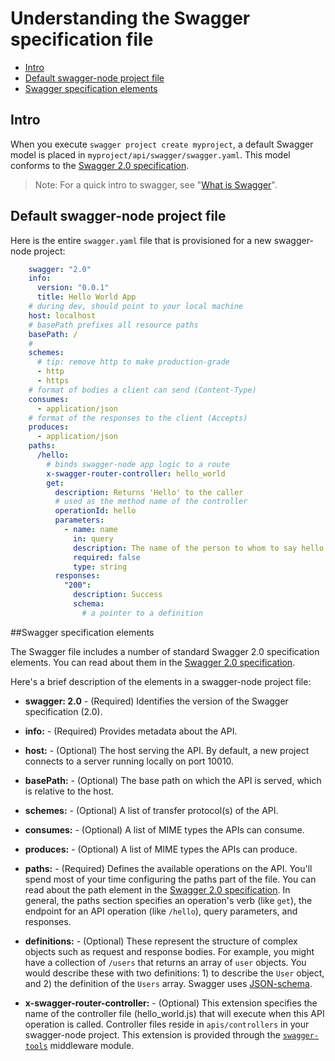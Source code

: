 # <a name="understandingthespec"></a>Understanding the Swagger specification file

* [Intro](#intro)
* [Default swagger-node project file](#default)
* [Swagger specification elements](#reference)

## <a name="intro"></a>Intro

When you execute `swagger project create myproject`, a default Swagger model is placed in `myproject/api/swagger/swagger.yaml`. This model conforms to the [Swagger 2.0 specification](https://github.com/reverb/swagger-spec/blob/master/versions/2.0.md). 

>Note: For a quick intro to swagger, see "[What is Swagger](./swagger-about)". 

## <a name="default"></a>Default swagger-node project file

Here is the entire `swagger.yaml` file that is provisioned for a new swagger-node project: 

```yaml
    swagger: "2.0"
    info:
      version: "0.0.1"
      title: Hello World App
    # during dev, should point to your local machine
    host: localhost
    # basePath prefixes all resource paths
    basePath: /
    #
    schemes:
      # tip: remove http to make production-grade
      - http
      - https
    # format of bodies a client can send (Content-Type)
    consumes:
      - application/json
    # format of the responses to the client (Accepts)
    produces:
      - application/json
    paths:
      /hello:
        # binds swagger-node app logic to a route
        x-swagger-router-controller: hello_world
        get:
          description: Returns 'Hello' to the caller
          # used as the method name of the controller
          operationId: hello
          parameters:
            - name: name
              in: query
              description: The name of the person to whom to say hello
              required: false
              type: string
          responses:
            "200":
              description: Success
              schema:
                # a pointer to a definition
```


##<a name="reference"></a>Swagger specification elements

The Swagger file includes a number of standard Swagger 2.0 specification elements. You can read about them in the [Swagger 2.0 specification](https://github.com/reverb/swagger-spec/blob/master/versions/2.0.md). 

Here's a brief description of the elements in a swagger-node project file:

*  **swagger: 2.0** - (Required) Identifies the version of the Swagger specification (2.0).

*  **info:** - (Required) Provides metadata about the API.

*  **host:** - (Optional) The host serving the API. By default, a new project connects to a server running locally on port 10010. 

*  **basePath:** - (Optional) The base path on which the API is served, which is relative to the host. 

*  **schemes:** - (Optional) A list of transfer protocol(s) of the API.

*  **consumes:** - (Optional) A list of MIME types the APIs can consume.

*  **produces:** - (Optional) A list of MIME types the APIs can produce.

*  **paths:** - (Required) Defines the available operations on the API. You'll spend most of your time configuring the paths part of the file. You can read about the path element in the [Swagger 2.0 specification](https://github.com/reverb/swagger-spec/blob/master/versions/2.0.md). In general, the paths section specifies an operation's verb (like `get`), the endpoint for an API operation (like `/hello`), query parameters, and responses. 

* **definitions:** - (Optional) These represent the structure of complex objects such as request and response bodies. For example, you might have a collection of `/users` that returns an array of `user` objects. You would describe these with two definitions: 1) to describe the `User` object, and 2) the definition of the `Users` array. Swagger uses [JSON-schema](http://json-schema.org/).

* **x-swagger-router-controller:** - (Optional) This extension specifies the name of the controller file (hello_world.js) that will execute when this API operation is called. Controller files reside in `apis/controllers` in your swagger-node project. This extension is provided through the [`swagger-tools`](https://github.com/apigee-127/swagger-tools) middleware module.

